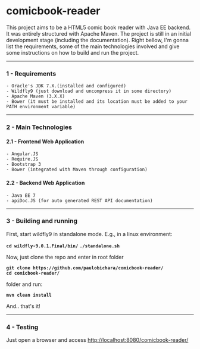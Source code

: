 # comicbook-reader

This project aims to be a HTML5 comic book reader with Java EE backend. It was entirely structured with Apache Maven. The project is still in an initial development stage (including the documentation). Right bellow, I'm gonna list the requirements, some of the main technologies involved and give some instructions on how to build and run the project.

***
### 1 - Requirements
    - Oracle's JDK 7.X.(installed and configured)
    - Wildfly9 (just download and uncompress it in some directory)
    - Apache Maven (3.X.X)
    - Bower (it must be installed and its location must be added to your PATH environment variable)
    
***
### 2 - Main Technologies
    
#### 2.1 - Frontend Web Application
    - Angular.JS
    - Require.JS
    - Bootstrap 3
    - Bower (integrated with Maven through configuration)

#### 2.2 - Backend Web Application
    - Java EE 7
    - apiDoc.JS (for auto generated REST API documentation)

***
### 3 - Building and running
    
First, start wildfly9 in standalone mode. E.g., in a linux environment:

**`cd wildfly-9.0.1.Final/bin/`**
**`./standalone.sh`**

Now, just clone the repo and enter in root folder

**`git clone https://github.com/paulobichara/comicbook-reader/`**  
**`cd comicbook-reader/`**

folder and run:

**`mvn clean install`**

And.. that's it!

***
### 4 - Testing

Just open a browser and access [http://localhost:8080/comicbook-reader/](http://localhost:8080/comicbook-reader/)
    
